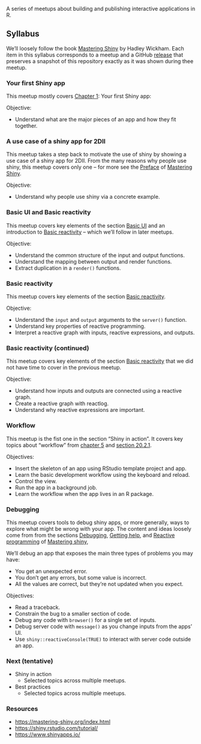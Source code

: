 
<!-- README.md is generated from README.Rmd. Please edit that file -->
<!-- README.md is generated from README.Rmd. Please edit that file -->

A series of meetups about building and publishing interactive
applications in R.

## Syllabus

We’ll loosely follow the book [Mastering
Shiny](https://mastering-shiny.org/) by Hadley Wickham. Each item in
this syllabus corresponds to a meetup and a GitHub
[release](https://github.com/2DegreesInvesting/ds.shiny/releases) that
preserves a snapshot of this repository exactly as it was shown during
thee meetup.

### Your first Shiny app

This meetup mostly covers [Chapter
1](https://mastering-shiny.org/basic-app.html): Your first Shiny app:

Objective:

-   Understand what are the major pieces of an app and how they fit
    together.

### A use case of a shiny app for 2DII

This meetup takes a step back to motivate the use of shiny by showing a
use case of a shiny app for 2DII. From the many reasons why people use
shiny, this meetup covers only one – for more see the
[Preface](https://mastering-shiny.org/preface.html) of [Mastering
Shiny](https://mastering-shiny.org/).

Objective:

-   Understand why people use shiny via a concrete example.

### Basic UI and Basic reactivity

This meetup covers key elements of the section [Basic
UI](https://mastering-shiny.org/basic-ui.html) and an introduction to
[Basic reactivity](https://mastering-shiny.org/basic-reactivity.html) –
which we’ll follow in later meetups.

Objective:

-   Understand the common structure of the input and output functions.
-   Understand the mapping between output and render functions.
-   Extract duplication in a `render()` functions.

### Basic reactivity

This meetup covers key elements of the section [Basic
reactivity](https://mastering-shiny.org/basic-reactivity.html).

Objective:

-   Understand the `input` and `output` arguments to the `server()`
    function.
-   Understand key properties of reactive programming.
-   Interpret a reactive graph with inputs, reactive expressions, and
    outputs.

### Basic reactivity (continued)

This meetup covers key elements of the section [Basic
reactivity](https://mastering-shiny.org/basic-reactivity.html) that we
did not have time to cover in the previous meetup.

Objective:

-   Understand how inputs and outputs are connected using a reactive
    graph.
-   Create a reactive graph with reactlog.
-   Understand why reactive expressions are important.

### Workflow

This meetup is the fist one in the section “Shiny in action”. It covers
key topics about “workflow” from [chapter
5](https://mastering-shiny.org/action-workflow.html) and [section
20.2.1](https://mastering-shiny.org/scaling-packaging.html#workflow).

Objectives:

-   Insert the skeleton of an app using RStudio template project and
    app.
-   Learn the basic development workflow using the keyboard and reload.
-   Control the view.
-   Run the app in a background job.
-   Learn the workflow when the app lives in an R package.

### Debugging

This meetup covers tools to debug shiny apps, or more generally, ways to
explore what might be wrong with your app. The content and ideas loosely
come from from the sections
[Debugging](https://mastering-shiny.org/action-workflow.html#debugging),
[Getting
help](https://mastering-shiny.org/action-workflow.html#getting-help),
and [Reactive
programming](https://mastering-shiny.org/reactive-motivation.html#reactive-programming-1)
of [Mastering shiny](https://mastering-shiny.org/),

We’ll debug an app that exposes the main three types of problems you may
have:

-   You get an unexpected error.
-   You don’t get any errors, but some value is incorrect.
-   All the values are correct, but they’re not updated when you expect.

Objectives:

-   Read a traceback.
-   Constrain the bug to a smaller section of code.
-   Debug any code with `browser()` for a single set of inputs.
-   Debug server code with `message()` as you change inputs from the
    apps’ UI.
-   Use `shiny::reactiveConsole(TRUE)` to interact with server code
    outside an app.

### Next (tentative)

-   Shiny in action
    -   Selected topics across multiple meetups.
-   Best practices
    -   Selected topics across multiple meetups.

### Resources

-   <https://mastering-shiny.org/index.html>
-   <https://shiny.rstudio.com/tutorial/>
-   <https://www.shinyapps.io/>
